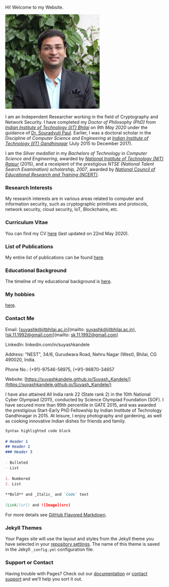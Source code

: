 Hi! Welcome to my Website.

![Image](/Suyash003.jpg)

I am an Independent Researcher working in the field of Cryptography and Network Security. I have completed my _Doctor of Philosophy (PhD)_ from [_Indian Institute of Technology (IIT) Bhilai_](https://www.iitbhilai.ac.in/) on _9th May 2020_ under the guidance of [Dr. Souradyuti Paul](http://souradyuti.com/). Earlier, I was a doctoral scholar in the Discipline of _Computer Science and Engineering_ at [_Indian Institute of Technology (IIT) Gandhinagar_](https://www.iitgn.ac.in/) (July 2015 to December 2017).

I am the _Silver medallist_ in my _Bachelors of Technology_ in _Computer Science and Engineering_, awarded by [_National Institute of Technology (NIT) Raipur_](http://www.nitrr.ac.in/) (2015), and a receipient of the prestigious _NTSE (National Talent Search Examination) scholarship, 2007_, awarded by [_National Council of Educational Research and Training (NCERT)_](http://ncert.nic.in/).

### Research Interests

My research interests are in various areas related to computer and information security, such as cryptographic primitives and protocols, network security, cloud security, IoT, Blockchains, etc. 

### Curriculum Vitae

You can find my CV [here](CV-2020-05-22.pdf) (last updated on 22nd May 2020).

### List of Publications

My entire list of publications can be found [here](publications).

### Educational Background

The timeline of my educational background is [here](education).

### My hobbies

[here](hobbies).

### Contact Me

Email: [suyashk@iitbhilai.ac.in](mailto: suyashk@iitbhilai.ac.in), [sk.11.1992@gmail.com](mailto: sk.11.1992@gmail.com)

<i class="fab fa-linkedin"></i> LinkedIn: linkedin.com/in/suyashkandele

Address: "NEST", 34/6, Gurudwara Road, Nehru Nagar (West), Bhilai, CG 490020, India.

Phone No.: (+91)-97546-58975, (+91)-96870-34657

Website: [https://suyashkandele.github.io/Suyash_Kandele/](https://suyashkandele.github.io/Suyash_Kandele/)



I have also attained All India rank 22 (State rank 2) in the 10th National Cyber Olympiad (2011), conducted by Science Olympiad Foundation (SOF). I have secured more than 99th percentile in GATE 2015, and was awarded the prestigious Start-Early PhD Fellowship by Indian Institute of Technology Gandhinagar in 2015. At leisure, I enjoy photography and gardening, as well as cooking innovative Indian dishes for friends and family.
 
```markdown
Syntax highlighted code block

# Header 1
## Header 2
### Header 3

- Bulleted
- List

1. Numbered
2. List

**Bold** and _Italic_ and `Code` text

[Link](url) and ![Image](src)
```

For more details see [GitHub Flavored Markdown](https://guides.github.com/features/mastering-markdown/).

### Jekyll Themes

Your Pages site will use the layout and styles from the Jekyll theme you have selected in your [repository settings](https://github.com/suyashkandele/website/settings). The name of this theme is saved in the Jekyll `_config.yml` configuration file.

### Support or Contact

Having trouble with Pages? Check out our [documentation](https://help.github.com/categories/github-pages-basics/) or [contact support](https://github.com/contact) and we’ll help you sort it out.
